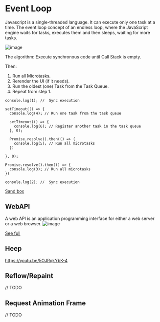 # Event Loop
Javascript is a single-threaded language. It can execute only one task at a time. The event loop concept of an endless loop, where the JavaScript engine waits for tasks, executes them and then sleeps, waiting for more tasks.

![image](https://github.com/user-attachments/assets/9fd8f10c-b89b-4822-8955-d6fc32dcee33)


The algorithm:
Execute synchronous code until Call Stack is empty.

Then:
1. Run all Microtasks.
2. Rerender the UI (if it needs).
3. Run the oldest (one) Task from the Task Queue.
4. Repeat from step 1.

```
console.log(1); //  Sync execution

setTimeout(() => {
  console.log(4); // Run one task from the task queue

  setTimeout(() => {
    console.log(6); // Register another task in the task queue
  }, 0);

  Promise.resolve().then(() => {
    console.log(5); // Run all microtasks
  })

}, 0);

Promise.resolve().then(() => {
  console.log(3); // Run all microtasks
})

console.log(2); //  Sync execution
```

[Sand box](https://www.jsv9000.app/)

## WebAPI
A web API is an application programming interface for either a web server or a web browser. 
![image](https://github.com/user-attachments/assets/f898de52-3cad-4ea4-aca6-d9a4561665c2)

[See full](https://developer.mozilla.org/en-US/docs/Web/API)

## Heep
https://youtu.be/5OJRqkYbK-4

## Reflow/Repaint
// TODO

## Request Animation Frame
// TODO
